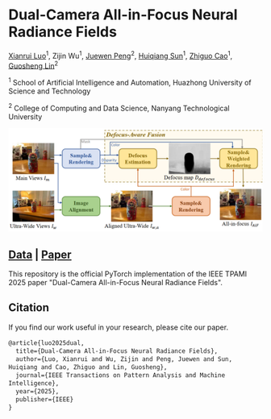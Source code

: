 # Dual-Camera All-in-Focus Neural Radiance Fields

[Xianrui Luo](https://xianrui-luo.github.io/)<sup>1</sup>, Zijin Wu<sup>1</sup>, [Juewen Peng](https://scholar.google.com/citations?hl=en&user=fYC6lCUAAAAJ)<sup>2</sup>, [Huiqiang Sun](https://huiqiang-sun.github.io/)<sup>1</sup>, [Zhiguo Cao](http://english.aia.hust.edu.cn/info/1085/1528.htm)<sup>1</sup>, [Guosheng Lin](https://guosheng.github.io/)<sup>2</sup>

<sup>1</sup> School of Artificial Intelligence and Automation, Huazhong University of Science and Technology

<sup>2</sup> College of Computing and Data Science, Nanyang Technological University

<p align="center">
<img src=https://github.com/xianrui-luo/DCNeRF/blob/main/dcnerf_github.png/>
</p>

## [Data](https://1drv.ms/f/c/b1c972ed7daf3523/EpWLG5GRoJ5JoeA8Jn-9JvsBb9nr2FD-zBh2NKvrxCp4Tg) | [Paper](https://ieeexplore.ieee.org/abstract/document/10858765) 

This repository is the official PyTorch implementation of the IEEE TPAMI 2025 paper "Dual-Camera All-in-Focus Neural Radiance Fields".

## Citation
If you find our work useful in your research, please cite our paper.

```
@article{luo2025dual,
  title={Dual-Camera All-in-Focus Neural Radiance Fields},
  author={Luo, Xianrui and Wu, Zijin and Peng, Juewen and Sun, Huiqiang and Cao, Zhiguo and Lin, Guosheng},
  journal={IEEE Transactions on Pattern Analysis and Machine Intelligence},
  year={2025},
  publisher={IEEE}
}
```
